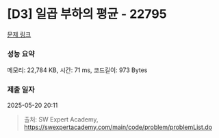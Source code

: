# [D3] 일곱 부하의 평균 - 22795 

[문제 링크](https://swexpertacademy.com/main/code/problem/problemDetail.do?contestProbId=AZND_Dyq8SUDFAWB) 

### 성능 요약

메모리: 22,784 KB, 시간: 71 ms, 코드길이: 973 Bytes

### 제출 일자

2025-05-20 20:11



> 출처: SW Expert Academy, https://swexpertacademy.com/main/code/problem/problemList.do
